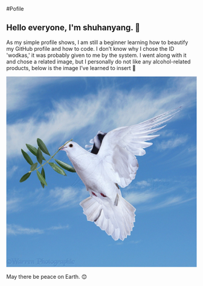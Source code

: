#Pofile
## Hello everyone, I'm shuhanyang. 👋

As my simple profile shows, I am still a beginner learning how to beautify my GitHub profile and how to code. I don’t know why I chose the ID 'wodkas,' it was probably given to me by the system. I went along with it and chose a related image, but I personally do not like any alcohol-related products, below is the image I’ve learned to insert 📸

![test Image](profile/wodkas/Peace-dove.jpg)

May there be peace on Earth. 😊
